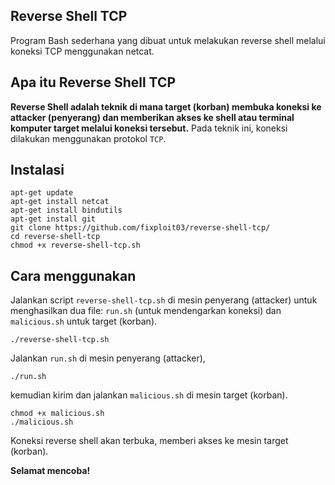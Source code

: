 ## Reverse Shell TCP

Program Bash sederhana yang dibuat untuk melakukan reverse shell melalui koneksi TCP menggunakan netcat.

## Apa itu Reverse Shell TCP

**Reverse Shell adalah teknik di mana target (korban) membuka koneksi ke attacker (penyerang) dan memberikan akses ke shell atau terminal komputer target melalui koneksi tersebut.** Pada teknik ini, koneksi dilakukan menggunakan protokol `TCP`.

## Instalasi 

```
apt-get update
apt-get install netcat
apt-get install bindutils
apt-get install git
git clone https://github.com/fixploit03/reverse-shell-tcp/
cd reverse-shell-tcp
chmod +x reverse-shell-tcp.sh
```

## Cara menggunakan

Jalankan script `reverse-shell-tcp.sh` di mesin penyerang (attacker) untuk menghasilkan dua file: `run.sh` (untuk mendengarkan koneksi) dan `malicious.sh` untuk target (korban).

```
./reverse-shell-tcp.sh
```

Jalankan `run.sh` di mesin penyerang (attacker), 

```
./run.sh
```

kemudian kirim dan jalankan `malicious.sh` di mesin target (korban).

```
chmod +x malicious.sh
./malicious.sh
```

Koneksi reverse shell akan terbuka, memberi akses ke mesin target (korban).

**Selamat mencoba!**
